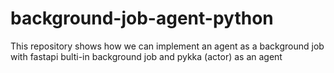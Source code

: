 # background-job-agent-python
This repository shows how we can implement an agent as a background job with fastapi bulti-in background job and pykka (actor) as an agent
